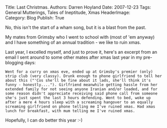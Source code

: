 Title:          Last Christmas.
Authors:        Darren Hoyland
Date:           2007-12-23
Tags:           General Mutterings, Tales of Ineptitude, Xmas
HeaderImage:    
Category:       Blog
Publish:        True

No, this isn't the start of a wham song, but it is a blast from the past.

My mates from Grimsby who I went to school with (most of 'em anyway) and I have something of an annual tradition - we like to ruin xmas.

Last year, I excelled myself, and just to prove it, here's an excerpt from an email I sent around to some other mates after xmas last year in my pre-blogging days:


    Went for a curry on xmas eve, ended up at Grimsby's premier (only) strip club (very classy). Drunk enough to phone girlfriend to tell her about this ("'Cos she'll be fine about it lads, she'll think it's funny - honestly...."). Girlfriend meanwhile getting hassle from her extended family for not seeing anyone Iranian and/or loaded, and for some reason didn't appreciate receiving said phone call from someone she's just spent the last 3 hours defending. Went to bed, woke up after a mere 4 hours sleep with a screaming hangover to an equally screaming girlfriend on phone telling me I've ruined xmas. Had xmas lunch for breakfast, with mum telling me I've ruined xmas.

Hopefully, I can do better this year :-)
